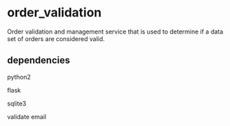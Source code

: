 # order_validation
Order validation and management service  that is used to determine if a data 
set of orders are considered valid.

## dependencies
python2

flask

sqlite3

validate email
